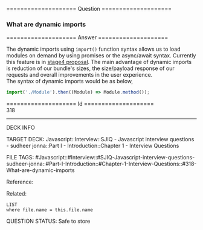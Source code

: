 ==================== Question ====================  

### What are dynamic imports  

==================== Answer ====================  

The dynamic imports using `import()` function syntax allows us to load modules
on demand by using promises or the async/await syntax. Currently this feature is
in [stage4 proposal](https://github.com/tc39/proposal-dynamic-import). The main
advantage of dynamic imports is reduction of our bundle's sizes, the
size/payload response of our requests and overall improvements in the user
experience.  
The syntax of dynamic imports would be as below,

```javascript
import('./Module').then((Module) => Module.method());
```

==================== Id ====================  
318
<!--ID: 1707879825502-->

---

DECK INFO

TARGET DECK: Javascript::Interview::SJIQ - Javascript interview questions - sudheer jonna::Part I - Introduction::Chapter 1 - Interview Questions

FILE TAGS: #Javascript::#Interview::#SJIQ-Javascript-interview-questions-sudheer-jonna::#Part-I-Introduction::#Chapter-1-Interview-Questions::#318-What-are-dynamic-imports

Reference:

Related:

```dataview
LIST
where file.name = this.file.name
```
QUESTION STATUS: Safe to store
